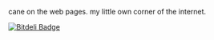 cane on the web pages.
my little own corner of the internet.


[![Bitdeli Badge](https://d2weczhvl823v0.cloudfront.net/webcane/webcane.github.io/trend.png)](https://bitdeli.com/free "Bitdeli Badge")
